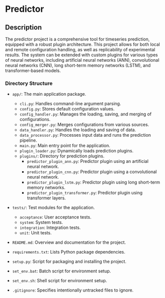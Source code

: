 
# Predictor

## Description

The predictor project is a comprehensive tool for timeseries prediction, equipped with a robust plugin architecture. This project allows for both local and remote configuration handling, as well as replicability of experimental results. The system can be extended with custom plugins for various types of neural networks, including artificial neural networks (ANN), convolutional neural networks (CNN), long short-term memory networks (LSTM), and transformer-based models.

### Directory Structure

- `app/`: The main application package.
  - `cli.py`: Handles command-line argument parsing.
  - `config.py`: Stores default configuration values.
  - `config_handler.py`: Manages the loading, saving, and merging of configurations.
  - `config_merger.py`: Merges configurations from various sources.
  - `data_handler.py`: Handles the loading and saving of data.
  - `data_processor.py`: Processes input data and runs the prediction pipeline.
  - `main.py`: Main entry point for the application.
  - `plugin_loader.py`: Dynamically loads prediction plugins.
  - `plugins/`: Directory for prediction plugins.
    - `predictor_plugin_ann.py`: Predictor plugin using an artificial neural network.
    - `predictor_plugin_cnn.py`: Predictor plugin using a convolutional neural network.
    - `predictor_plugin_lstm.py`: Predictor plugin using long short-term memory networks.
    - `predictor_plugin_transformer.py`: Predictor plugin using transformer layers.

- `tests/`: Test modules for the application.
  - `acceptance`: User acceptance tests.
  - `system`: System tests.
  - `integration`: Integration tests.
  - `unit`: Unit tests.

- `README.md`: Overview and documentation for the project.
- `requirements.txt`: Lists Python package dependencies.
- `setup.py`: Script for packaging and installing the project.
- `set_env.bat`: Batch script for environment setup.
- `set_env.sh`: Shell script for environment setup.
- `.gitignore`: Specifies intentionally untracked files to ignore.
